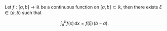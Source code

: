 Let $f:[a,b]\to\mathbb R$ be a continuous function on 
$[a,b]\subset \mathbb R$, then there exists $\xi\in (a,b)$ 
such that 

$$
\int_a^b f(x)\,dx = f(\xi)\,(b-a).
$$
